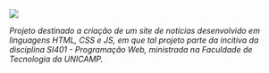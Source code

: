 <img src = https://img.shields.io/badge/Status-Em_Andamento-yellow> 

_Projeto destinado a criação de um site de notícias desenvolvido em linguagens HTML, CSS e JS, em que tal projeto parte da incitiva da disciplina SI401 - Programação Web, ministrada na Faculdade de Tecnologia da UNICAMP._



 
